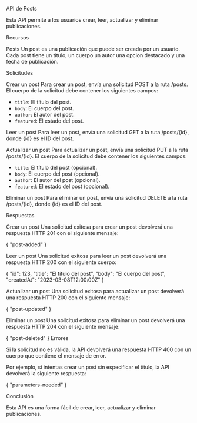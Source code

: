 API de Posts

Esta API permite a los usuarios crear, leer, actualizar y eliminar publicaciones.

Recursos

Posts
Un post es una publicación que puede ser creada por un usuario. Cada post tiene un título, un cuerpo un autor una opcion destacado y una fecha de publicación.

Solicitudes

Crear un post
Para crear un post, envía una solicitud POST a la ruta /posts. El cuerpo de la solicitud debe contener los siguientes campos:

* `title`: El título del post.
* `body`: El cuerpo del post.
* `author`: El autor del post.
* `featured`: El estado del post.

Leer un post
Para leer un post, envía una solicitud GET a la ruta /posts/{id}, donde {id} es el ID del post.

Actualizar un post
Para actualizar un post, envía una solicitud PUT a la ruta /posts/{id}. El cuerpo de la solicitud debe contener los siguientes campos:

* `title`: El título del post (opcional).
* `body`: El cuerpo del post (opcional).
* `author`: El autor del post (opcional).
* `featured`: El estado del post (opcional).

Eliminar un post
Para eliminar un post, envía una solicitud DELETE a la ruta /posts/{id}, donde {id} es el ID del post.

Respuestas

Crear un post
Una solicitud exitosa para crear un post devolverá una respuesta HTTP 201 con el siguiente mensaje:

{
  "post-added"
}

Leer un post
Una solicitud exitosa para leer un post devolverá una respuesta HTTP 200 con el siguiente cuerpo:

{
  "id": 123,
  "title": "El título del post",
  "body": "El cuerpo del post",
  "createdAt": "2023-03-08T12:00:00Z"
}

Actualizar un post
Una solicitud exitosa para actualizar un post devolverá una respuesta HTTP 200 con el siguiente mensaje:

{
  "post-updated"
}

Eliminar un post
Una solicitud exitosa para eliminar un post devolverá una respuesta HTTP 204 con el siguiente mensaje:

{
  "post-deleted"
}
Errores

Si la solicitud no es válida, la API devolverá una respuesta HTTP 400 con un cuerpo que contiene el mensaje de error.

Por ejemplo, si intentas crear un post sin especificar el título, la API devolverá la siguiente respuesta:

{
  "parameters-needed"
}

Conclusión

Esta API es una forma fácil de crear, leer, actualizar y eliminar publicaciones.